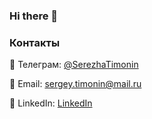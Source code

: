 ### Hi there 👋

### Контакты
📱 Телеграм: [@SerezhaTimonin](https://t.me/Serezha_Timonin)

📧 Email: sergey.timonin@mail.ru

💼 LinkedIn: [LinkedIn](https://www.linkedin.com/in/sergey-timonin/)


<!--
**SergeyTimonin/SergeyTimonin** is a ✨ _special_ ✨ repository because its `README.md` (this file) appears on your GitHub profile.

Here are some ideas to get you started:

- 🔭 I’m currently working on ...
- 🌱 I’m currently learning ...
- 👯 I’m looking to collaborate on ...
- 🤔 I’m looking for help with ...
- 💬 Ask me about ...
- 📫 How to reach me: ...
- 😄 Pronouns: ...
- ⚡ Fun fact: ...
-->
